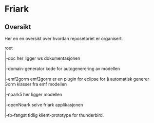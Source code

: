 Friark
======

Oversikt
--------

Her en en oversikt over hvordan reposetoriet er organisert.

root   
|   
|-doc   her ligger ws dokumentasjonen   
|   
|-domain-generator     kode for autogenerering av modellen   
|   
|-emf2gorm     emf2gorm er en plugin for eclipse for å automatisk generer Gorm klasser fra emf modellen   
|   
|-noark5       her ligger modellen   
|   
|-openNoark    selve friark applikasjonen   
|  
|-tb-fangst    tidlig klient-prototype for thunderbird.   
